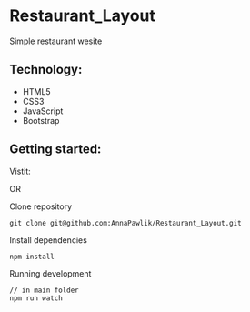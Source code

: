 # Restaurant_Layout

Simple restaurant wesite

## Technology:
- HTML5
- CSS3
- JavaScript
- Bootstrap

## Getting started:

Vistit:

OR 

Clone repository
```
git clone git@github.com:AnnaPawlik/Restaurant_Layout.git
```

Install dependencies
```
npm install
```

Running development
```
// in main folder
npm run watch
```
